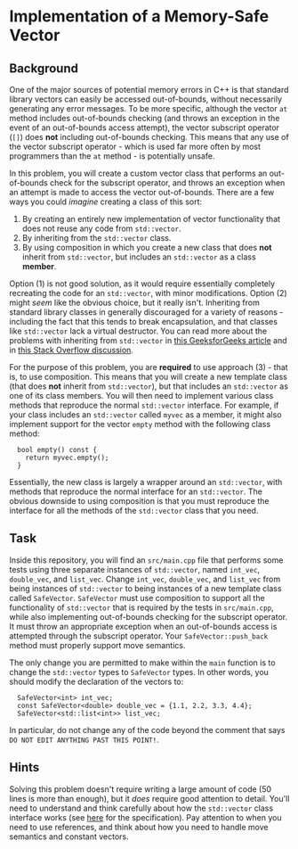 # Implementation of a Memory-Safe Vector

## Background

One of the major sources of potential memory errors in C++ is that standard library vectors can easily be accessed out-of-bounds, without necessarily generating any error messages.
To be more specific, although the vector `at` method includes out-of-bounds checking (and throws an exception in the event of an out-of-bounds access attempt), the vector subscript operator (`[]`) does **not** including out-of-bounds checking.
This means that any use of the vector subscript operator - which is used far more often by most programmers than the `at` method - is potentially unsafe.

In this problem, you will create a custom vector class that performs an out-of-bounds check for the subscript operator, and throws an exception when an attempt is made to access the vector out-of-bounds.
There are a few ways you could *imagine* creating a class of this sort:

1. By creating an entirely new implementation of vector functionality that does not reuse any code from `std::vector`.
2. By inheriting from the `std::vector` class.
3. By using composition in which you create a new class that does **not** inherit from `std::vector`, but includes an `std::vector` as a class **member**.

Option (1) is not good solution, as it would require essentially completely recreating the code for an `std::vector`, with minor modifications.
Option (2) might *seem* like the obvious choice, but it really isn't.
Inheriting from standard library classes in generally discouraged for a variety of reasons - including the fact that this tends to break encapsulation, and that classes like `std::vector` lack a virtual destructor.
You can read more about the problems with inheriting from `std::vector` in [this GeeksforGeeks article](https://www.geeksforgeeks.org/why-should-we-not-inherit-std-vector-in-cpp/) and in [this Stack Overflow discussion](https://stackoverflow.com/questions/4353203/thou-shalt-not-inherit-from-stdvector).

For the purpose of this problem, you are **required** to use approach (3) - that is, to use composition.
This means that you will create a new template class (that does **not** inherit from `std::vector`), but that includes an `std::vector` as one of its class members.
You will then need to implement various class methods that reproduce the normal `std::vector` interface.
For example, if your class includes an `std::vector` called `myvec` as a member, it might also implement support for the vector `empty` method with the following class method:

```
  bool empty() const {
    return myvec.empty();
  }
```

Essentially, the new class is largely a wrapper around an `std::vector`, with methods that reproduce the normal interface for an `std::vector`.
The obvious downside to using composition is that you must reproduce the interface for all the methods of the `std::vector` class that you need.

## Task

Inside this repository, you will find an `src/main.cpp` file that performs some tests using three separate instances of `std::vector`, named `int_vec`, `double_vec`, and `list_vec`.
Change `int_vec`, `double_vec`, and `list_vec` from being instances of `std::vector` to being instances of a new template class called `SafeVector`.
`SafeVector` must use composition to support all the functionality of `std::vector` that is required by the tests in `src/main.cpp`, while also implementing out-of-bounds checking for the subscript operator.
It must throw an appropriate exception when an out-of-bounds access is attempted through the subscript operator.
Your `SafeVector::push_back` method must properly support move semantics.

The only change you are permitted to make within the `main` function is to change the `std::vector` types to `SafeVector` types.
In other words, you should modify the declaration of the vectors to:

```
  SafeVector<int> int_vec;
  const SafeVector<double> double_vec = {1.1, 2.2, 3.3, 4.4};
  SafeVector<std::list<int>> list_vec;
```

In particular, do not change any of the code beyond the comment that says `DO NOT EDIT ANYTHING PAST THIS POINT!`.

## Hints

Solving this problem doesn't require writing a large amount of code (50 lines is more than enough), but it *does* require good attention to detail.
You'll need to understand and think carefully about how the `std::vector` class interface works (see [here](https://en.cppreference.com/w/cpp/container/vector) for the specification).
Pay attention to when you need to use references, and think about how you need to handle move semantics and constant vectors.
